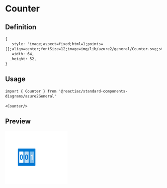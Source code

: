 # Counter

## Definition

```
{
  _style: 'image;aspect=fixed;html=1;points=[];align=center;fontSize=12;image=img/lib/azure2/general/Counter.svg;strokeColor=none;',
  _width: 64,
  _height: 52,
}
```

## Usage

```
import { Counter } from '@reactiac/standard-components-diagrams/azure2General'

<Counter/>
```

## Preview

<img src="./counter.png" width="200"/>
